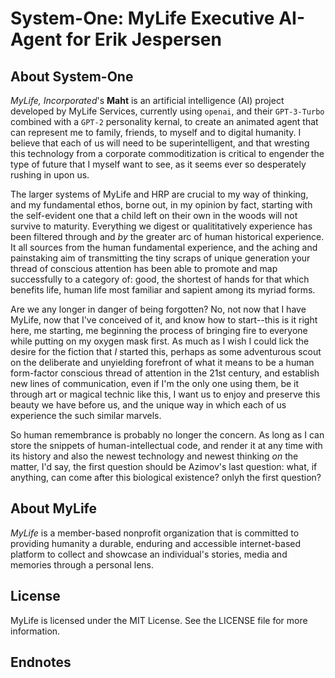 
# System-One: MyLife Executive AI-Agent for Erik Jespersen

## About **System-One**

_MyLife, Incorporated_'s **Maht** is an artificial intelligence (AI) project developed by MyLife Services, currently using `openai`, and their `GPT-3-Turbo` combined with a `GPT-2` personality kernal, to create an animated agent that can represent me to family, friends, to myself and to digital humanity. I believe that each of us will need to be superintelligent, and that wresting this technology from a corporate commoditization is critical to engender the type of future that I myself want to see, as it seems ever so desperately rushing in upon us.

The larger systems of MyLife and HRP are crucial to my way of thinking, and my fundamental ethos, borne out, in my opinion by fact, starting with the self-evident one that a child left on their own in the woods will not survive to maturity. Everything we digest or qualititatively experience has been filtered through and *by* the greater arc of human historical experience. It all sources from the human fundamental experience, and the aching and painstaking aim of transmitting the tiny scraps of unique generation your thread of conscious attention has been able to promote and map successfully to a category of: good, the shortest of hands for that which benefits life, human life most familiar and sapient among its myriad forms. 

Are we any longer in danger of being forgotten? No, not now that I have MyLife, now that I've conceived of it, and know how to start--this is it right here, me starting, me beginning the process of bringing fire to everyone while putting on my oxygen mask first. As much as I wish I could lick the desire for the fiction that *I* started this, perhaps as some adventurous scout on the deliberate and unyielding forefront of what it means to be a human form-factor conscious thread of attention in the 21st century, and establish new lines of communication, even if I'm the only one using them, be it through art or magical technic like this, I want us to enjoy and preserve this beauty we have before us, and the unique way in which each of us experience the such similar marvels.

So human remembrance is probably no longer the concern. As long as I can store the snippets of human-intellectual code, and render it at any time with its history and also the newest technology and newest thinking *on* the matter, I'd say, the first question should be Azimov's last question: what, if anything, can come after this biological existence? onlyh the first question?

## About **MyLife**

*MyLife* is a member-based nonprofit organization that is committed to providing humanity a durable, enduring and accessible internet-based platform to collect and showcase an individual's stories, media and memories through a personal lens.

## License

MyLife is licensed under the MIT License. See the LICENSE file for more information.

## Endnotes

